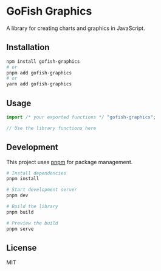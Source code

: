 # GoFish Graphics

A library for creating charts and graphics in JavaScript.

## Installation

```bash
npm install gofish-graphics
# or
pnpm add gofish-graphics
# or
yarn add gofish-graphics
```

## Usage

```typescript
import /* your exported functions */ "gofish-graphics";

// Use the library functions here
```

## Development

This project uses [pnpm](https://pnpm.io) for package management.

```bash
# Install dependencies
pnpm install

# Start development server
pnpm dev

# Build the library
pnpm build

# Preview the build
pnpm serve
```

## License

MIT
